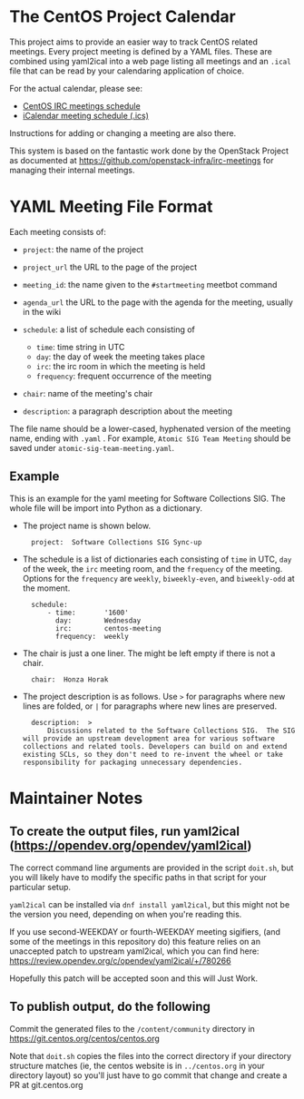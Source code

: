 # The CentOS Project Calendar

This project aims to provide an easier way to track CentOS related meetings. Every project meeting is defined by a YAML files.  These are combined using yaml2ical into a web page listing all meetings and an `.ical` file that can be read by your calendaring application of choice.

For the actual calendar, please see:

* [CentOS IRC meetings schedule](https://www.centos.org/community/calendar/)
* [iCalendar meeting schedule (.ics)](https://git.centos.org/raw/sig-core!calendar.git/master/output!irc-meetings.ical)

Instructions for adding or changing a meeting are also there.

This system is based on the fantastic work done by the OpenStack Project as documented at https://github.com/openstack-infra/irc-meetings for managing their internal meetings.

# YAML Meeting File Format

Each meeting consists of:

* ``project``: the name of the project
* ``project_url`` the URL to the page of the project
* ``meeting_id``: the name given to the ``#startmeeting`` meetbot command
* ``agenda_url`` the URL to the page with the agenda for the meeting,
  usually in the wiki
* ``schedule``: a list of schedule each consisting of

  * ``time``: time string in UTC
  * ``day``: the day of week the meeting takes place
  * ``irc``: the irc room in which the meeting is held
  * ``frequency``: frequent occurrence of the meeting
* ``chair``: name of the meeting's chair
* ``description``: a paragraph description about the meeting

The file name should be a lower-cased, hyphenated version of the meeting name,
ending with ``.yaml`` . For example, ``Atomic SIG Team Meeting`` should be
saved under ``atomic-sig-team-meeting.yaml``.

## Example

This is an example for the yaml meeting for Software Collections SIG.  The whole file
will be import into Python as a dictionary.

* The project name is shown below.

        project:  Software Collections SIG Sync-up

* The schedule is a list of dictionaries each consisting of `time` in UTC,
  `day` of the week, the `irc` meeting room, and the `frequency` of the
  meeting. Options for the `frequency` are `weekly`, `biweekly-even`, and
  `biweekly-odd` at the moment.

        schedule:
            - time:       '1600'
              day:        Wednesday
              irc:        centos-meeting
              frequency:  weekly

* The chair is just a one liner. The might be left empty if there is not a
  chair.

        chair:  Honza Horak

* The project description is as follows.  Use `>` for paragraphs where new
  lines are folded, or `|` for paragraphs where new lines are preserved.

        description:  >
            Discussions related to the Software Collections SIG.  The SIG will provide an upstream development area for various software collections and related tools. Developers can build on and extend existing SCLs, so they don't need to re-invent the wheel or take responsibility for packaging unnecessary dependencies. 

# Maintainer Notes

## To create the output files, run yaml2ical (https://opendev.org/opendev/yaml2ical)

The correct command line arguments are provided in the script `doit.sh`,
but you will likely have to modify the specific paths in that script for
your particular setup.

`yaml2ical` can be installed via `dnf install yaml2ical`, but this might
not be the version you need, depending on when you're reading this.

If you use second-WEEKDAY or fourth-WEEKDAY meeting
sigifiers, (and some of the meetings in this repository do)
this feature relies on an unaccepted patch to upstream
yaml2ical, which you can find here: 
https://review.opendev.org/c/opendev/yaml2ical/+/780266

Hopefully this patch will be accepted soon and this will Just Work.

## To publish output, do the following

Commit the generated files to the `/content/community` directory in https://git.centos.org/centos/centos.org

Note that `doit.sh` copies the files into the correct directory if your
directory structure matches (ie, the centos website is in `../centos.org`
in your directory layout) so you'll just have to go commit that change
and create a PR at git.centos.org

